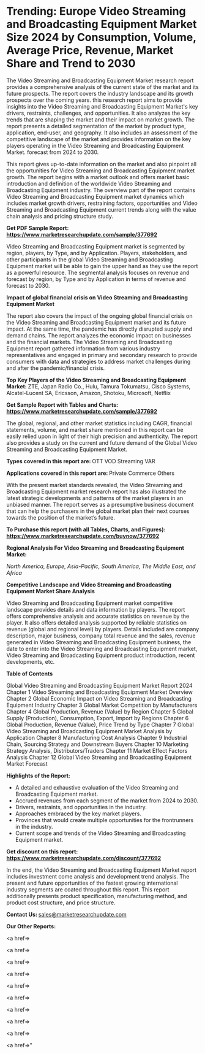 # Trending: Europe Video Streaming and Broadcasting Equipment Market Size 2024 by Consumption, Volume, Average Price, Revenue, Market Share and Trend to 2030

The Video Streaming and Broadcasting Equipment Market research report provides a comprehensive analysis of the current state of the market and its future prospects. The report covers the industry landscape and its growth prospects over the coming years. this research report aims to provide insights into the Video Streaming and Broadcasting Equipment Market's key drivers, restraints, challenges, and opportunities. It also analyzes the key trends that are shaping the market and their impact on market growth. The report presents a detailed segmentation of the market by product type, application, end-user, and geography. It also includes an assessment of the competitive landscape of the market and provides information on the key players operating in the Video Streaming and Broadcasting Equipment Market. forecast from 2024 to 2030.

This report gives up-to-date information on the market and also pinpoint all the opportunities for Video Streaming and Broadcasting Equipment market growth. The report begins with a market outlook and offers market basic introduction and definition of the worldwide Video Streaming and Broadcasting Equipment industry. The overview part of the report contains Video Streaming and Broadcasting Equipment market dynamics which includes market growth drivers, restraining factors, opportunities and Video Streaming and Broadcasting Equipment current trends along with the value chain analysis and pricing structure study.

<strong><b>Get PDF Sample Report: <a href=https://www.marketresearchupdate.com/sample/377692>https://www.marketresearchupdate.com/sample/377692</a></b></strong>

Video Streaming and Broadcasting Equipment market is segmented by region, players, by Type, and by Application. Players, stakeholders, and other participants in the global Video Streaming and Broadcasting Equipment market will be able to gain the upper hand as they use the report as a powerful resource. The segmental analysis focuses on revenue and forecast by region, by Type and by Application in terms of revenue and forecast to 2030.

<strong><b>Impact of global financial crisis on Video Streaming and Broadcasting Equipment Market</b></strong>

The report also covers the impact of the ongoing global financial crisis on the Video Streaming and Broadcasting Equipment market and its future impact. At the same time, the pandemic has directly disrupted supply and demand chains. The report analyzes the economic impact on businesses and the financial markets. The Video Streaming and Broadcasting Equipment report gathered information from various industry representatives and engaged in primary and secondary research to provide consumers with data and strategies to address market challenges during and after the pandemic/financial crisis.

<strong><b>Top Key Players of the Video Streaming and Broadcasting Equipment Market:
</b></strong>ZTE, Japan Radio Co., Hulu, Tamura Tokumatsu, Cisco Systems, Alcatel-Lucent SA, Ericsson, Amazon, Shotoku, Microsoft, Netflix<strong><b>
</b></strong>

<strong><b>Get Sample Report with Tables and Charts: <a href=https://www.marketresearchupdate.com/sample/377692>https://www.marketresearchupdate.com/sample/377692</a></b></strong>

The global, regional, and other market statistics including CAGR, financial statements, volume, and market share mentioned in this report can be easily relied upon in light of their high precision and authenticity. The report also provides a study on the current and future demand of the Global Video Streaming and Broadcasting Equipment Market.

<strong><b>Types covered in this report are:
</b></strong>OTT
VOD
Streaming
VAR<strong><b>
</b></strong>

<strong><b>Applications covered in this report are:
</b></strong>Private
Commerce
Others<strong><b>
</b></strong>

With the present market standards revealed, the Video Streaming and Broadcasting Equipment market research report has also illustrated the latest strategic developments and patterns of the market players in an unbiased manner. The report serves as a presumptive business document that can help the purchasers in the global market plan their next courses towards the position of the market’s future.

<strong><b>To Purchase this report (with all Tables, Charts, and Figures): <a href=https://www.marketresearchupdate.com/buynow/377692>https://www.marketresearchupdate.com/buynow/377692</a></b></strong>

<strong><b>Regional Analysis For Video Streaming and Broadcasting Equipment Market:</b></strong>

<em><i>North America, Europe, Asia-Pacific, South America, The Middle East, and Africa</i></em>

<strong><b>Competitive Landscape and Video Streaming and Broadcasting Equipment Market Share Analysis</b></strong>

Video Streaming and Broadcasting Equipment market competitive landscape provides details and data information by players. The report offers comprehensive analysis and accurate statistics on revenue by the player. It also offers detailed analysis supported by reliable statistics on revenue (global and regional level) by players. Details included are company description, major business, company total revenue and the sales, revenue generated in Video Streaming and Broadcasting Equipment business, the date to enter into the Video Streaming and Broadcasting Equipment market, Video Streaming and Broadcasting Equipment product introduction, recent developments, etc.

<strong><b>Table of Contents</b></strong>

Global Video Streaming and Broadcasting Equipment Market Report 2024
Chapter 1 Video Streaming and Broadcasting Equipment Market Overview
Chapter 2 Global Economic Impact on Video Streaming and Broadcasting Equipment Industry
Chapter 3 Global Market Competition by Manufacturers
Chapter 4 Global Production, Revenue (Value) by Region
Chapter 5 Global Supply (Production), Consumption, Export, Import by Regions
Chapter 6 Global Production, Revenue (Value), Price Trend by Type
Chapter 7 Global Video Streaming and Broadcasting Equipment Market Analysis by Application
Chapter 8 Manufacturing Cost Analysis
Chapter 9 Industrial Chain, Sourcing Strategy and Downstream Buyers
Chapter 10 Marketing Strategy Analysis, Distributors/Traders
Chapter 11 Market Effect Factors Analysis
Chapter 12 Global Video Streaming and Broadcasting Equipment Market Forecast

<strong><b>Highlights of the Report:</b></strong>

- A detailed and exhaustive evaluation of the Video Streaming and Broadcasting Equipment market.
- Accrued revenues from each segment of the market from 2024 to 2030.
- Drivers, restraints, and opportunities in the industry.
- Approaches embraced by the key market players.
- Provinces that would create multiple opportunities for the frontrunners in the industry.
- Current scope and trends of the Video Streaming and Broadcasting Equipment market.

<strong><b>Get discount on this report: <a href=https://www.marketresearchupdate.com/discount/377692>https://www.marketresearchupdate.com/discount/377692</a></b></strong>

In the end, the Video Streaming and Broadcasting Equipment Market report includes investment come analysis and development trend analysis. The present and future opportunities of the fastest growing international industry segments are coated throughout this report. This report additionally presents product specification, manufacturing method, and product cost structure, and price structure.

<strong><b>Contact Us:
</b></strong>sales@marketresearchupdate.com

<strong>Our Other Reports:</strong>

<a href=></a>

<a href=></a>

<a href=></a>

<a href=></a>

<a href=></a>

<a href=></a>

<a href=></a>

<a href=></a>

<a href=></a>

<a href=></a>"
